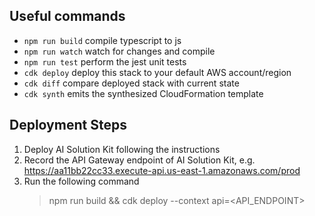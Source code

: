 ## Useful commands

* `npm run build`   compile typescript to js
* `npm run watch`   watch for changes and compile
* `npm run test`    perform the jest unit tests
* `cdk deploy`      deploy this stack to your default AWS account/region
* `cdk diff`        compare deployed stack with current state
* `cdk synth`       emits the synthesized CloudFormation template

## Deployment Steps

1. Deploy AI Solution Kit following the instructions
1. Record the API Gateway endpoint of AI Solution Kit, e.g. https://aa11bb22cc33.execute-api.us-east-1.amazonaws.com/prod
1. Run the following command
   > npm run build && cdk deploy --context api=<API_ENDPOINT>